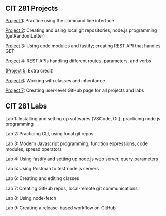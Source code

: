 ## CIT 281 Projects

[Project 1](https://shuxi-wu.github.io/cit281-project1/): Practice using the command line interface

[Project 2](https://shuxi-wu.github.io/cit281-project2/): Creating and using local git repositories; node.js programming (getRandomLetter)

[Project 3](https://shuxi-wu.github.io/cit281-project3/): Using code modules and fastify; creating REST API that handles GET

[Project 4](https://shuxi-wu.github.io/cit281-project4/): REST APIs handling different routes, parameters, and verbs

([Project 5](https://shuxi-wu.github.io/cit281-project5/): Extra credit)

[Project 6](https://shuxi-wu.github.io/cit281-project6/): Working with classes and inheritance 

[Project 7](https://shuxi-wu.github.io/cit281-project7/): Creating user-level GitHub page for all projects and labs

## CIT 281 Labs

Lab 1: Installing and setting up softwares (VSCode, Git), practicing node.js programming

Lab 2: Practicing CLI, using local git repos

Lab 3: Modern Javascript programming, function expressions, code modules, spread operators 

Lab 4: Using fastify and setting up node.js web server, query parameters

Lab 5: Using Postman to test node.js servers 

Lab 6: Creating and editing classes

Lab 7: Creating GitHub repos, local-remote git communications

Lab 8: Using node-fetch 

Lab 9: Creating a release-based workflow on GitHub


